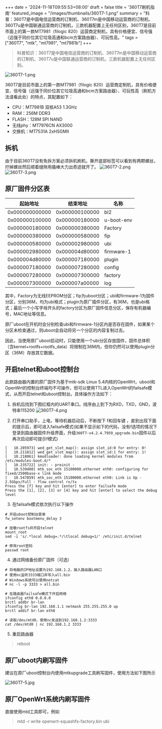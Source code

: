 +++
date = '2024-11-18T09:55:53+08:00'
draft = false
title = '360T7刷机指南'
featured_image = "/images/thumbnails/360T7-1.png"
summary = "科普：360T7是中国电信运营商的订制机、360T7m是中国移动运营商的订制机、360T7u是中国联通运营商的订制机，三款机器配置上无任何区别，360T7是目前市面上的第一款MT7981（filogic 820）运营商定制机，具有价格便宜、信号强（远强于同价位其它垃圾高通和bcm方案路由器）、可玩性高。"
tags = ["360T7", "mtk", "mt7981", "mt7981b"]
+++

> 科普知识：360T7是中国电信运营商的订制机、360T7m是中国移动运营商的订制机、360T7u是中国联通运营商的订制机，三款机器配置上无任何区别。

![360T7-1.png](/images/thumbnails/360T7-0.jpeg)

360T7是目前市面上的第一款MT7981（filogic 820）运营商定制机，具有价格便宜、信号强（远强于同价位其它垃圾高通和bcm方案路由器）、可玩性高（刷机方法请看此处）的特点，其配置如下：

- CPU：MT7981B 双核A53 1.3GHz
- RAM：256M DDR3
- FLASH：128M SPI NAND
- 无线phy：MT7976CN AX3000
- 交换机：MT7531A 2xHSGMII

## 拆机

由于目前360T7没有免拆方案必须拆机刷机，撕开底部标签可以看到有两颗螺丝，拧掉螺丝然后顺着缝隙用撬棒大力出奇迹就开了。
![360T7-2.png](/images/thumbnails/360T7-2.jpg)
![360T7-3.png](/images/thumbnails/360T7-3.jpg)

## 原厂固件分区表

| 起始地址             | 结束地址            | 名称       |
|--------------------|--------------------|------------|
| 0x000000000000      | 0x000000100000      | bl2        |
| 0x000000100000      | 0x000000180000      | u-boot-env |
| 0x000000180000      | 0x000000380000      | Factory    |
| 0x000000380000      | 0x000000580000      | fip        |
| 0x000000580000      | 0x000002980000      | ubi        |
| 0x000002980000      | 0x000004d80000      | firmware-1 |
| 0x000004d80000      | 0x000007180000      | plugin     |
| 0x000007180000      | 0x000007280000      | config     |
| 0x000007280000      | 0x000007300000      | factory    |
| 0x000007300000      | 0x000007a00000      | log        |

其中，Factory为无线EEPROM分区；fip为uboot分区；ubi和firmware-1为固件分区，分别36M，均为ubi格式；plugin为原厂插件分区，有36M，也是ubi格式；最后一个小写字母开头的factory分区为原厂固件信息分区，保存有机器编号，MAC地址等信息。

原厂uboot在开机时会分别检查ubi和firmware-1分区内是否存在固件，如果某个分区未检查通过，则uboot会自动将另一个分区的内容复制过去。

因此，当使用原厂uboot启动时，只能使用一个ubi分区存放固件，固件总体积（含kernel+rootfs+rootfs_data）将限制在36M内，但你仍然可以使用plugin分区（36M）存放其它数据。

## 开启telnet和uboot控制台

此款路由器内置的原厂固件为基于mtk-sdk Linux 5.4内核的OpenWrt，uboot和OpenWrt的控制台终端均不可操作，但可以使用TTL进入OpenWrt的failsafe模式，从而开启telnet和uboot控制台。具体操作方法如下：

1. 拆机后找到下图红框内的UART串口。线序由上到下为RXD，TXD，GND，波特率115200
![360T7-4.png](/images/thumbnails/360T7-4.jpg)

2. 打开串口助手，上电，等待机器启动后，不断按下 f和回车键 ，直到出现下面的提示后，即可进入failsafe模式(如果不显示如下的代码，没有f选项的情况下登录到路由器固件升级界面，升级`360T7-v4.2.4.7959_upgrade.bin`固件以后再次启动即可提示f模式)

```
[   10.205973] wed_get_slot_map(): assign slot_id:0 for entry: 0!
[   10.211812] wed_get_slot_map(): assign slot_id:1 for entry: 1!
[   10.218061] kmodloader: done loading kernel modules from /etc/modules-boot.d/*
[   10.235722] init: - preinit -
[   10.539480] mtk_soc_eth 15100000.ethernet eth0: configuring for fixed/2500base-x link mode
[   10.547859] mtk_soc_eth 15100000.ethernet eth0: Link is Up - 2.5Gbps/Full - flow control rx/tx
Press the [f] key and hit [enter] to enter failsafe mode
Press the [1], [2], [3] or [4] key and hit [enter] to select the debug level
```
3. 在failsafe模式依次执行以下操作

```
# 开启uboot控制台菜单
fw_setenv bootmenu_delay 3

# 挂载rootfs并开启telnet
mount_root
sed -i 's/.*local debug=.*/\tlocal debug=1/' /etc/init.d/telnet

# 修改root密码
passwd root
```

4. 通过网络备份原厂固件（可选）

```
# 将电脑的IP地址设置为192.168.1.2，插入路由器LAN口
# 使用nc监听3333端口并写入all.bin
# Windows系统可以使用netcat
# nc -l -p 3333 > all.bin

# 在路由器failsafe模式下开启网络
ifconfig eth0 0.0.0.0
brctl addbr br-lan
ifconfig br-lan 192.168.1.1 netmask 255.255.255.0 up
brctl addif br-lan eth0

# 读取/dev/mtd0，使用nc发送到192.168.1.2:3333
cat /dev/mtd0 | nc 192.168.1.2 3333
```

5. 重启路由器

> reboot

## 原厂uboot内刷写固件

建议在原厂uboot控制台内使用mtkupgrade工具刷写固件，使用方法如下图所示

![360T7-5.jpg](/images/thumbnails/360T7-5.jpg)

## 原厂OpenWrt系统内刷写固件

直接使用mtd工具即可，例如

> mtd -r write openwrt-squashfs-factory.bin ubi
